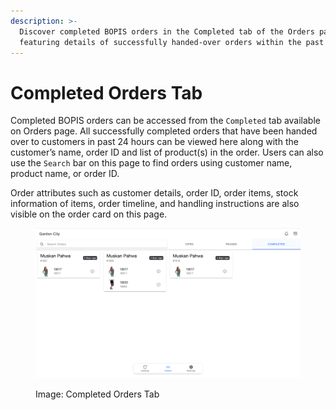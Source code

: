 ```yaml
---
description: >-
  Discover completed BOPIS orders in the Completed tab of the Orders page,
  featuring details of successfully handed-over orders within the past 24 hours.
---
```


# Completed Orders Tab

Completed BOPIS orders can be accessed from the `Completed` tab available on Orders page. All successfully completed orders that have been handed over to customers in past 24 hours can be viewed here along with the customer’s name, order ID and list of product(s) in the order. Users can also use the `Search` bar on this page to find orders using customer name, product name, or order ID.

Order attributes such as customer details, order ID, order items, stock information of items, order timeline, and handling instructions are also visible on the order card on this page.

<figure><img src="../../.gitbook/assets/Screenshot 2024-01-01 at 11.55.10 PM.png" alt=""><figcaption><p>Image: Completed Orders Tab</p></figcaption></figure>
